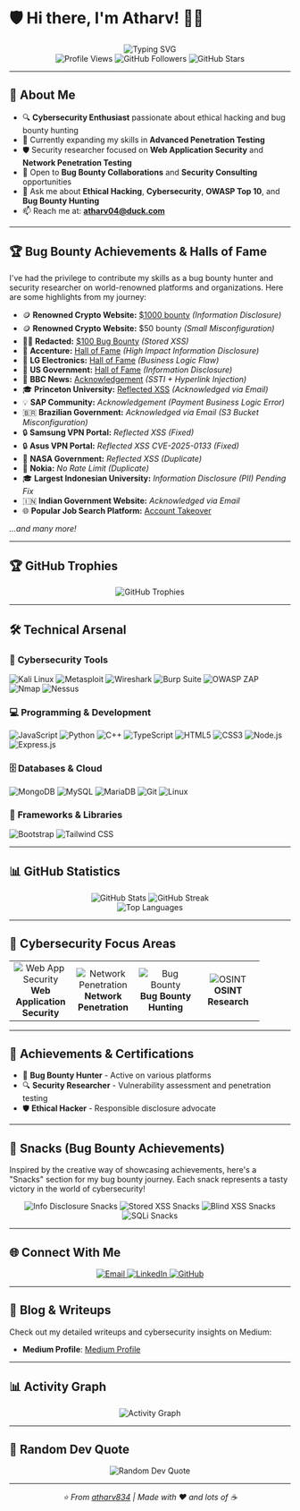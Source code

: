 # 🛡️ Hi there, I'm Atharv! 👨‍💻

<div align="center">
  <img src="https://readme-typing-svg.herokuapp.com?font=Fira+Code&size=30&duration=3000&pause=1000&color=00FF41&center=true&vCenter=true&random=false&width=600&height=100&lines=Cybersecurity+Enthusiast;Bug+Bounty+Hunter;Ethical+Hacker;Security+Researcher" alt="Typing SVG" />
</div>

<div align="center">
  <img src="https://komarev.com/ghpvc/?username=atharv834&color=brightgreen&style=flat-square&label=Profile+Views" alt="Profile Views" />
  <img src="https://img.shields.io/github/followers/atharv834?label=Followers&style=flat-square&color=blue" alt="GitHub Followers" />
  <img src="https://img.shields.io/github/stars/atharv834?label=Total%20Stars&style=flat-square&color=yellow" alt="GitHub Stars" />
</div>

---

## 🎯 About Me

- 🔍 **Cybersecurity Enthusiast** passionate about ethical hacking and bug bounty hunting
- 🌱 Currently expanding my skills in **Advanced Penetration Testing**
- 🛡️ Security researcher focused on **Web Application Security** and **Network Penetration Testing**
- 💼 Open to **Bug Bounty Collaborations** and **Security Consulting** opportunities
- 💬 Ask me about **Ethical Hacking**, **Cybersecurity**, **OWASP Top 10**, and **Bug Bounty Hunting**
- 📫 Reach me at: **atharv04@duck.com**

---

## 🏆 Bug Bounty Achievements & Halls of Fame

I've had the privilege to contribute my skills as a bug bounty hunter and security researcher on world-renowned platforms and organizations. Here are some highlights from my journey:

- 🪙 **Renowned Crypto Website:** [$1000 bounty](https://www.linkedin.com/posts/atharvrokade_bugbounty-hardworkpaysoff-hacking-activity-7301445216408891393-2BmT/) *(Information Disclosure)*
- 🪙 **Renowned Crypto Website:** $50 bounty *(Small Misconfiguration)*
- 🕵️‍♂️ **Redacted:** [$100 Bug Bounty](https://www.linkedin.com/posts/atharvrokade_bugbounty-cybersecurity-ethicalhacking-activity-7277708643796439040-afej/) *(Stored XSS)*
- 🏅 **Accenture:** [Hall of Fame](https://accenture.responsibledisclosure.com/hc/en-us/articles/360040573233-Acknowledgments) *(High Impact Information Disclosure)*
- 🏅 **LG Electronics:** [Hall of Fame](https://www.linkedin.com/posts/atharvrokade_bugbounty-loa-cybersecurity-activity-7349685468516569088-eevN) *(Business Logic Flaw)*
- 🦅 **US Government:** [Hall of Fame](https://usdot.responsibledisclosure.com/hc/en-us/articles/18234850057363-Acknowledgements) *(Information Disclosure)*
- 📰 **BBC News:** [Acknowledgement](https://www.linkedin.com/posts/atharvrokade_bugbounty-ethicalhacking-cybersecurity-activity-7301838094591258624-bavz/) *(SSTI + Hyperlink Injection)*
- 🎓 **Princeton University:** [Reflected XSS](https://www.linkedin.com/posts/atharvrokade_bugbounty-responsibledisclosure-rxss-activity-7350144058394054656-jxTM) *(Acknowledged via Email)*
- 💡 **SAP Community:** *Acknowledgement* *(Payment Business Logic Error)*
- 🇧🇷 **Brazilian Government:** *Acknowledged via Email* *(S3 Bucket Misconfiguration)*
- 🔒 **Samsung VPN Portal:** *Reflected XSS (Fixed)*
- 🔒 **Asus VPN Portal:** *Reflected XSS CVE-2025-0133 (Fixed)*
- 🚀 **NASA Government:** *Reflected XSS (Duplicate)*
- 📶 **Nokia:** *No Rate Limit (Duplicate)*
- 🎓 **Largest Indonesian University:** *Information Disclosure (PII) Pending Fix*
- 🇮🇳 **Indian Government Website:** *Acknowledged via Email*
- 🌐 **Popular Job Search Platform:** [Account Takeover](https://infosecwriteups.com/from-innocent-messages-to-total-takeover-how-i-hacked-a-professional-network-2033537d5d6a?source=user_profile)

*...and many more!*

---

## 🏆 GitHub Trophies

<div align="center">
  <img src="https://github-profile-trophy.vercel.app/?username=atharv834&theme=matrix&no-frame=true&no-bg=true&margin-w=4&column=7" alt="GitHub Trophies" />
</div>

---

## 🛠️ Technical Arsenal

### 🔐 **Cybersecurity Tools**
<p align="left">
  <img src="https://img.shields.io/badge/Kali%20Linux-557C94?style=for-the-badge&logo=kalilinux&logoColor=white" alt="Kali Linux" />
  <img src="https://img.shields.io/badge/Metasploit-2C5AA0?style=for-the-badge&logo=metasploit&logoColor=white" alt="Metasploit" />
  <img src="https://img.shields.io/badge/Wireshark-1679A7?style=for-the-badge&logo=wireshark&logoColor=white" alt="Wireshark" />
  <img src="https://img.shields.io/badge/Burp%20Suite-FF6633?style=for-the-badge&logo=burpsuite&logoColor=white" alt="Burp Suite" />
  <img src="https://img.shields.io/badge/OWASP%20ZAP-00549e?style=for-the-badge&logo=owasp&logoColor=white" alt="OWASP ZAP" />
  <img src="https://img.shields.io/badge/Nmap-0078D4?style=for-the-badge&logo=nmap&logoColor=white" alt="Nmap" />
  <img src="https://img.shields.io/badge/Nessus-00C176?style=for-the-badge&logo=nessus&logoColor=white" alt="Nessus" />
</p>

### 💻 **Programming & Development**
<p align="left">
  <img src="https://img.shields.io/badge/JavaScript-F7DF1E?style=for-the-badge&logo=javascript&logoColor=black" alt="JavaScript" />
  <img src="https://img.shields.io/badge/Python-3776AB?style=for-the-badge&logo=python&logoColor=white" alt="Python" />
  <img src="https://img.shields.io/badge/C++-00599C?style=for-the-badge&logo=cplusplus&logoColor=white" alt="C++" />
  <img src="https://img.shields.io/badge/TypeScript-007ACC?style=for-the-badge&logo=typescript&logoColor=white" alt="TypeScript" />
  <img src="https://img.shields.io/badge/HTML5-E34F26?style=for-the-badge&logo=html5&logoColor=white" alt="HTML5" />
  <img src="https://img.shields.io/badge/CSS3-1572B6?style=for-the-badge&logo=css3&logoColor=white" alt="CSS3" />
  <img src="https://img.shields.io/badge/Node.js-43853D?style=for-the-badge&logo=node.js&logoColor=white" alt="Node.js" />
  <img src="https://img.shields.io/badge/Express.js-404D59?style=for-the-badge&logo=express&logoColor=white" alt="Express.js" />
</p>

### 🗄️ **Databases & Cloud**
<p align="left">
  <img src="https://img.shields.io/badge/MongoDB-4EA94B?style=for-the-badge&logo=mongodb&logoColor=white" alt="MongoDB" />
  <img src="https://img.shields.io/badge/MySQL-005C84?style=for-the-badge&logo=mysql&logoColor=white" alt="MySQL" />
  <img src="https://img.shields.io/badge/MariaDB-003545?style=for-the-badge&logo=mariadb&logoColor=white" alt="MariaDB" />
  <img src="https://img.shields.io/badge/Git-F05032?style=for-the-badge&logo=git&logoColor=white" alt="Git" />
  <img src="https://img.shields.io/badge/Linux-FCC624?style=for-the-badge&logo=linux&logoColor=black" alt="Linux" />
</p>

### 🎨 **Frameworks & Libraries**
<p align="left">
  <img src="https://img.shields.io/badge/Bootstrap-563D7C?style=for-the-badge&logo=bootstrap&logoColor=white" alt="Bootstrap" />
  <img src="https://img.shields.io/badge/TailwindCSS-38B2AC?style=for-the-badge&logo=tailwind-css&logoColor=white" alt="Tailwind CSS" />
</p>

---

## 📊 GitHub Statistics

<div align="center">
  <img src="https://github-readme-stats.vercel.app/api?username=atharv834&show_icons=true&theme=radical&hide_border=true&bg_color=0d1117&title_color=00ff41&icon_color=00ff41&text_color=ffffff" alt="GitHub Stats" />
  <img src="https://github-readme-streak-stats.herokuapp.com/?user=atharv834&theme=radical&hide_border=true&background=0d1117&stroke=00ff41&ring=00ff41&fire=00ff41&currStreakLabel=00ff41" alt="GitHub Streak" />
</div>

<div align="center">
  <img src="https://github-readme-stats.vercel.app/api/top-langs/?username=atharv834&layout=compact&theme=radical&hide_border=true&bg_color=0d1117&title_color=00ff41&text_color=ffffff" alt="Top Languages" />
</div>

---

## 🎯 Cybersecurity Focus Areas

<table align="center">
  <tr>
    <td align="center" width="96">
      <img src="https://img.shields.io/badge/Web%20App-Security-red?style=for-the-badge&logo=web&logoColor=white" alt="Web App Security" />
      <br><strong>Web Application<br>Security</strong>
    </td>
    <td align="center" width="96">
      <img src="https://img.shields.io/badge/Network-Penetration-blue?style=for-the-badge&logo=network&logoColor=white" alt="Network Penetration" />
      <br><strong>Network<br>Penetration</strong>
    </td>
    <td align="center" width="96">
      <img src="https://img.shields.io/badge/Bug%20Bounty-Hunting-green?style=for-the-badge&logo=bug&logoColor=white" alt="Bug Bounty" />
      <br><strong>Bug Bounty<br>Hunting</strong>
    </td>
    <td align="center" width="96">
      <img src="https://img.shields.io/badge/OSINT-Research-purple?style=for-the-badge&logo=search&logoColor=white" alt="OSINT" />
      <br><strong>OSINT<br>Research</strong>
    </td>
  </tr>
</table>

---

## 🏅 Achievements & Certifications

- 🎯 **Bug Bounty Hunter** - Active on various platforms
- 🔍 **Security Researcher** - Vulnerability assessment and penetration testing
- 🛡️ **Ethical Hacker** - Responsible disclosure advocate

---

## 🍪 Snacks (Bug Bounty Achievements)

Inspired by the creative way of showcasing achievements, here's a "Snacks" section for my bug bounty journey. Each snack represents a tasty victory in the world of cybersecurity!

<div align="center">
  <img src="https://img.shields.io/badge/Information%20Disclosure%20Snacks-🍪🍪🍪-blue?style=for-the-badge" alt="Info Disclosure Snacks" /> 
  <img src="https://img.shields.io/badge/Stored%20XSS%20Snacks-🍪🍪-red?style=for-the-badge" alt="Stored XSS Snacks" /> 
  <img src="https://img.shields.io/badge/Blind%20XSS%20Snacks-🍪-orange?style=for-the-badge" alt="Blind XSS Snacks" /> 
  <img src="https://img.shields.io/badge/SQLi%20Snacks-🍪🍪🍪🍪-green?style=for-the-badge" alt="SQLi Snacks" /> 
</div>

---

## 🌐 Connect With Me

<div align="center">
  <a href="mailto:atharv04@duck.com">
    <img src="https://img.shields.io/badge/Email-D14836?style=for-the-badge&logo=protonmail&logoColor=white" alt="Email" />
  </a>
  <a href="https://linkedin.com/in/atharvrokade">
    <img src="https://img.shields.io/badge/LinkedIn-0077B5?style=for-the-badge&logo=linkedin&logoColor=white" alt="LinkedIn" />
  </a>
  <a href="https://github.com/atharv834">
    <img src="https://img.shields.io/badge/GitHub-100000?style=for-the-badge&logo=github&logoColor=white" alt="GitHub" />
  </a>
</div>

---

## 📝 Blog & Writeups

Check out my detailed writeups and cybersecurity insights on Medium:

- **Medium Profile**: [Medium Profile](https://medium.com/@lordofheaven1234)

---

## 📊 Activity Graph

<div align="center">
  <img src="https://github-readme-activity-graph.vercel.app/graph?username=atharv834&theme=react-dark&hide_border=true&bg_color=0d1117&color=00ff41&line=00ff41&point=ffffff" alt="Activity Graph" />
</div>

---

## 💭 Random Dev Quote

<div align="center">
  <img src="https://quotes-github-readme.vercel.app/api?type=horizontal&theme=radical" alt="Random Dev Quote" />
</div>

---

<div align="center">
  <i>⭐️ From <a href="https://github.com/atharv834">atharv834</a> | Made with ❤️ and lots of ☕</i>
</div>
